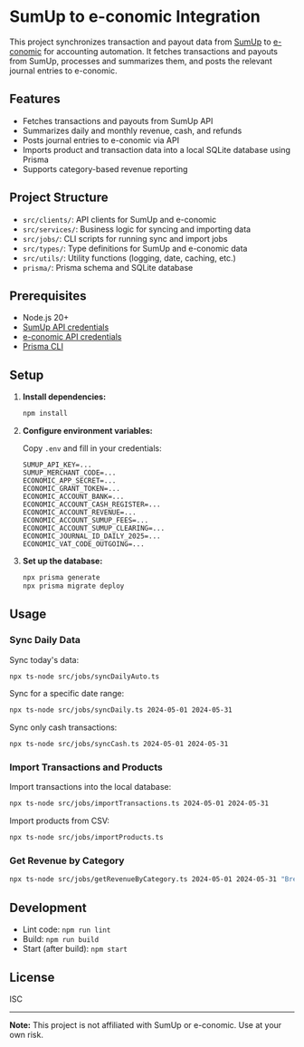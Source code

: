 # SumUp to e-conomic Integration

This project synchronizes transaction and payout data from [SumUp](https://sumup.com/) to [e-conomic](https://www.e-conomic.com/) for accounting automation. It fetches transactions and payouts from SumUp, processes and summarizes them, and posts the relevant journal entries to e-conomic.

## Features

- Fetches transactions and payouts from SumUp API
- Summarizes daily and monthly revenue, cash, and refunds
- Posts journal entries to e-conomic via API
- Imports product and transaction data into a local SQLite database using Prisma
- Supports category-based revenue reporting

## Project Structure

- `src/clients/`: API clients for SumUp and e-conomic
- `src/services/`: Business logic for syncing and importing data
- `src/jobs/`: CLI scripts for running sync and import jobs
- `src/types/`: Type definitions for SumUp and e-conomic data
- `src/utils/`: Utility functions (logging, date, caching, etc.)
- `prisma/`: Prisma schema and SQLite database

## Prerequisites

- Node.js 20+
- [SumUp API credentials](https://developer.sumup.com/)
- [e-conomic API credentials](https://www.e-conomic.com/developer)
- [Prisma CLI](https://www.prisma.io/docs/getting-started)

## Setup

1. **Install dependencies:**
   ```sh
   npm install
   ```

2. **Configure environment variables:**

   Copy `.env` and fill in your credentials:
   ```
   SUMUP_API_KEY=...
   SUMUP_MERCHANT_CODE=...
   ECONOMIC_APP_SECRET=...
   ECONOMIC_GRANT_TOKEN=...
   ECONOMIC_ACCOUNT_BANK=...
   ECONOMIC_ACCOUNT_CASH_REGISTER=...
   ECONOMIC_ACCOUNT_REVENUE=...
   ECONOMIC_ACCOUNT_SUMUP_FEES=...
   ECONOMIC_ACCOUNT_SUMUP_CLEARING=...
   ECONOMIC_JOURNAL_ID_DAILY_2025=...
   ECONOMIC_VAT_CODE_OUTGOING=...
   ```

3. **Set up the database:**
   ```sh
   npx prisma generate
   npx prisma migrate deploy
   ```

## Usage

### Sync Daily Data

Sync today's data:
```sh
npx ts-node src/jobs/syncDailyAuto.ts
```

Sync for a specific date range:
```sh
npx ts-node src/jobs/syncDaily.ts 2024-05-01 2024-05-31
```

Sync only cash transactions:
```sh
npx ts-node src/jobs/syncCash.ts 2024-05-01 2024-05-31
```

### Import Transactions and Products

Import transactions into the local database:
```sh
npx ts-node src/jobs/importTransactions.ts 2024-05-01 2024-05-31
```

Import products from CSV:
```sh
npx ts-node src/jobs/importProducts.ts
```

### Get Revenue by Category

```sh
npx ts-node src/jobs/getRevenueByCategory.ts 2024-05-01 2024-05-31 "Bread"
```

## Development

- Lint code: `npm run lint`
- Build: `npm run build`
- Start (after build): `npm start`

## License

ISC

---

**Note:** This project is not affiliated with SumUp or e-conomic. Use at your own risk.